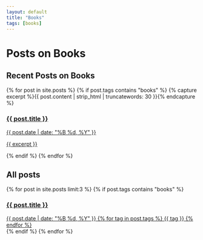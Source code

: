 ```yaml
---
layout: default
title: "Books"
tags: [books]
---
```


# Posts on Books

<section class="recent-posts">
    <h2>Recent Posts on Books</h2>
    <div>
        {% for post in site.posts %}
            {% if post.tags contains "books" %}
            {% capture excerpt %}{{ post.content | strip_html | truncatewords: 30 }}{% endcapture %}
            <a href="{{ post.url }}" class="post-preview">
            <article>
                <h3 class="post-title">{{ post.title }}</h3>
                <div class="post-meta">
                    <span class="post-date">{{ post.date | date: "%B %d, %Y" }}</span>
                </div>
                <p class="post-excerpt">{{ excerpt }}</p>
            </article>
            </a>
            {% endif %}
        {% endfor %}
    </div>
</section>

<section class="Personal-posts">
    <h2>All posts</h2>
    <div class="post-cloud">
        {% for post in site.posts limit:3 %}
            {% if post.tags contains "books" %}
            <a href="{{ post.url }}" class="post-preview-link">
                <article>
                    <h3 class="post-title">{{ post.title }}</h3>
                    <div class="post-meta">
                        <span class="post-date">{{ post.date | date: "%B %d, %Y" }}</span>
                        {% for tag in post.tags %}
                            <span class="post-tag">{{ tag }}</span>
                        {% endfor %}
                    </div>
                </article>
            </a>
            {% endif %}
        {% endfor %}
    </div>
</section>
